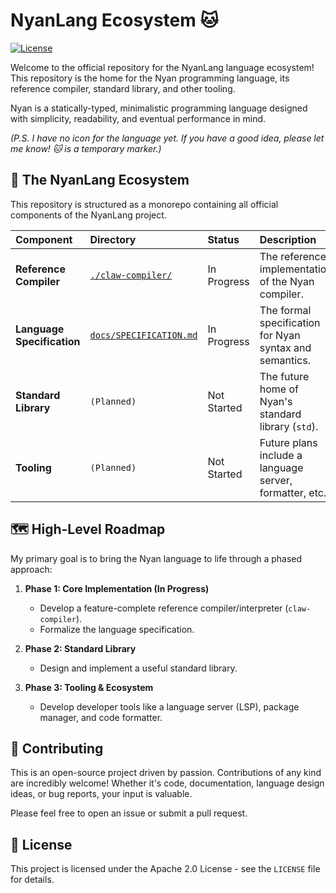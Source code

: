 # NyanLang Ecosystem 🐱

[![License](https://img.shields.io/badge/License-Apache_2.0-blue.svg)](https://opensource.org/licenses/Apache-2.0)

Welcome to the official repository for the NyanLang language ecosystem! This repository is the home for the Nyan programming language, its reference compiler, standard library, and other tooling.

Nyan is a statically-typed, minimalistic programming language designed with simplicity, readability, and eventual performance in mind.

*(P.S. I have no icon for the language yet. If you have a good idea, please let me know! 🐱 is a temporary marker.)*

## 🧭 The NyanLang Ecosystem

This repository is structured as a monorepo containing all official components of the NyanLang project.

| Component | Directory | Status | Description |
| :--- | :--- | :--- | :--- |
| **Reference Compiler** | [`./claw-compiler/`](./claw-compiler/) |  In Progress | The reference implementation of the Nyan compiler. |
| **Language Specification** | [`docs/SPECIFICATION.md`](./claw-compiler/docs/SPECIFICATION.md) | In Progress | The formal specification for Nyan syntax and semantics. |
| **Standard Library** | `(Planned)` | Not Started | The future home of Nyan's standard library (`std`). |
| **Tooling** | `(Planned)` | Not Started | Future plans include a language server, formatter, etc. |

## 🗺️ High-Level Roadmap

My primary goal is to bring the Nyan language to life through a phased approach:

1.  **Phase 1: Core Implementation (In Progress)**
    * Develop a feature-complete reference compiler/interpreter (`claw-compiler`).
    * Formalize the language specification.

2.  **Phase 2: Standard Library**
    * Design and implement a useful standard library.

3.  **Phase 3: Tooling & Ecosystem**
    * Develop developer tools like a language server (LSP), package manager, and code formatter.

## 🤝 Contributing

This is an open-source project driven by passion. Contributions of any kind are incredibly welcome! Whether it's code, documentation, language design ideas, or bug reports, your input is valuable.

Please feel free to open an issue or submit a pull request.

## 📄 License

This project is licensed under the Apache 2.0 License - see the `LICENSE` file for details.
